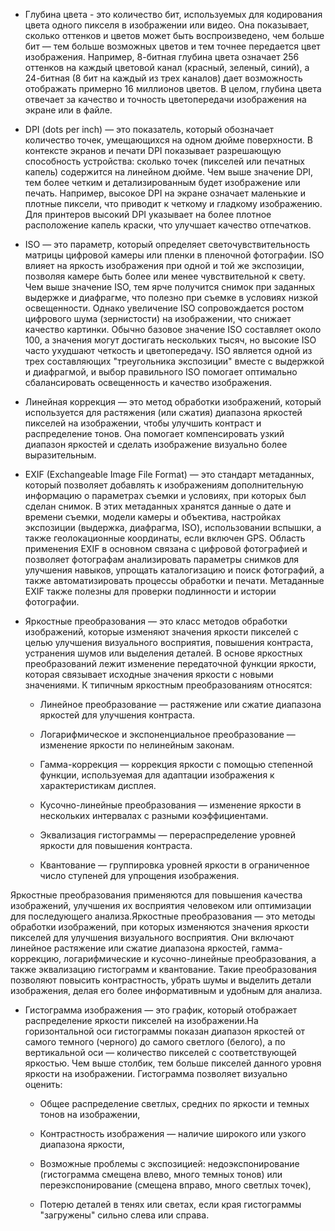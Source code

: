 

- Глубина цвета - это количество бит, используемых для кодирования цвета одного пикселя в изображении или видео. Она показывает, сколько оттенков и цветов может быть воспроизведено, чем больше бит — тем больше возможных цветов и тем точнее передается цвет изображения. Например, 8-битная глубина цвета означает 256 оттенков на каждый цветовой канал (красный, зеленый, синий), а 24-битная (8 бит на каждый из трех каналов) дает возможность отображать примерно 16 миллионов цветов. В целом, глубина цвета отвечает за качество и точность цветопередачи изображения на экране или в файле.
- DPI (dots per inch) — это показатель, который обозначает количество точек, умещающихся на одном дюйме поверхности. В контексте экранов и печати DPI показывает разрешающую способность устройства: сколько точек (пикселей или печатных капель) содержится на линейном дюйме. Чем выше значение DPI, тем более четким и детализированным будет изображение или печать. Например, высокое DPI на экране означает маленькие и плотные пиксели, что приводит к четкому и гладкому изображению. Для принтеров высокий DPI указывает на более плотное расположение капель краски, что улучшает качество отпечатков.
- ISO — это параметр, который определяет светочувствительность матрицы цифровой камеры или пленки в пленочной фотографии. ISO влияет на яркость изображения при одной и той же экспозиции, позволяя камере быть более или менее чувствительной к свету. Чем выше значение ISO, тем ярче получится снимок при заданных выдержке и диафрагме, что полезно при съемке в условиях низкой освещенности. Однако увеличение ISO сопровождается ростом цифрового шума (зернистости) на изображении, что снижает качество картинки. Обычно базовое значение ISO составляет около 100, а значения могут достигать нескольких тысяч, но высокие ISO часто ухудшают четкость и цветопередачу. ISO является одной из трех составляющих "треугольника экспозиции" вместе с выдержкой и диафрагмой, и выбор правильного ISO помогает оптимально сбалансировать освещенность и качество изображения.
- Линейная коррекция — это метод обработки изображений, который используется для растяжения (или сжатия) диапазона яркостей пикселей на изображении, чтобы улучшить контраст и распределение тонов. Она помогает компенсировать узкий диапазон яркостей и сделать изображение визуально более выразительным.
- EXIF (Exchangeable Image File Format) — это стандарт метаданных, который позволяет добавлять к изображениям дополнительную информацию о параметрах съемки и условиях, при которых был сделан снимок. В этих метаданных хранятся данные о дате и времени съемки, модели камеры и объектива, настройках экспозиции (выдержка, диафрагма, ISO), использовании вспышки, а также геолокационные координаты, если включен GPS. Область применения EXIF в основном связана с цифровой фотографией и позволяет фотографам анализировать параметры снимков для улучшения навыков, упрощать каталогизацию и поиск фотографий, а также автоматизировать процессы обработки и печати. Метаданные EXIF также полезны для проверки подлинности и истории фотографии.
- Яркостные преобразования — это класс методов обработки изображений, которые изменяют значения яркости пикселей с целью улучшения визуального восприятия, повышения контраста, устранения шумов или выделения деталей. В основе яркостных преобразований лежит изменение передаточной функции яркости, которая связывает исходные значения яркости с новыми значениями. К типичным яркостным преобразованиям относятся:

    - Линейное преобразование — растяжение или сжатие диапазона яркостей для улучшения контраста.

    - Логарифмическое и экспоненциальное преобразование — изменение яркости по нелинейным законам.

    - Гамма-коррекция — коррекция яркости с помощью степенной функции, используемая для адаптации изображения к характеристикам дисплея.

    - Кусочно-линейные преобразования — изменение яркости в нескольких интервалах с разными коэффициентами.

    - Эквализация гистограммы — перераспределение уровней яркости для повышения контраста.

    - Квантование — группировка уровней яркости в ограниченное число ступеней для упрощения изображения.

Яркостные преобразования применяются для повышения качества изображений, улучшения их восприятия человеком или оптимизации для последующего анализа.Яркостные преобразования — это методы обработки изображений, при которых изменяются значения яркости пикселей для улучшения визуального восприятия. Они включают линейное растяжение или сжатие диапазона яркостей, гамма-коррекцию, логарифмические и кусочно-линейные преобразования, а также эквализацию гистограмм и квантование. Такие преобразования позволяют повысить контрастность, убрать шумы и выделить детали изображения, делая его более информативным и удобным для анализа.
- Гистограмма изображения — это график, который отображает распределение яркости пикселей на изображении.На горизонтальной оси гистограммы показан диапазон яркостей от самого темного (черного) до самого светлого (белого), а по вертикальной оси — количество пикселей с соответствующей яркостью. Чем выше столбик, тем больше пикселей данного уровня яркости на изображении. Гистограмма позволяет визуально оценить:

    - Общее распределение светлых, средних по яркости и темных тонов на изображении,

    - Контрастность изображения — наличие широкого или узкого диапазона яркости,

    - Возможные проблемы с экспозицией: недоэкспонирование (гистограмма смещена влево, много темных тонов) или переэкспонирование (смещена вправо, много светлых точек),

    - Потерю деталей в тенях или светах, если края гистограммы "загружены" сильно слева или справа.